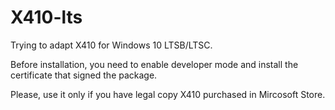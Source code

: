 # X410-lts

Trying to adapt X410 for Windows 10 LTSB/LTSC.

Before installation, you need to enable developer mode and install the certificate that signed the package.

Please, use it only if you have legal copy X410 purchased in Mircosoft Store.